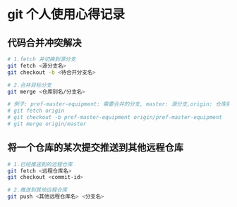 # git 个人使用心得记录

## 代码合并冲突解决
```sh
# 1.fetch 并切换到源分支
git fetch <源分支名>
git checkout -b <待合并分支名>

# 2.合并目标分支
git merge <仓库别名/分支名>

# 例子: pref-master-equipment: 需要合并的分支, master: 源分支,origin: 仓库别名
# git fetch origin
# git checkout -b pref-master-equipment origin/pref-master-equipment
# git merge origin/master
```

## 将一个仓库的某次提交推送到其他远程仓库
```sh
# 1.已经推送到的远程仓库
git fetch <远程仓库名>
git checkout <commit-id>

# 2.推送到其他远程仓库
git push <其他远程仓库名> <分支名>
```
